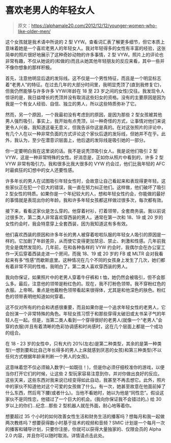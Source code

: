 # 喜欢老男人的年轻女人

> 原文：<https://alphamale20.com/2012/12/12/younger-women-who-like-older-men/>

这个女孩就是我术语中所说的 2 型 VYW。查看词汇表了解更多细节，但它本质上意味着她是一个喜欢老男人的年轻女人。我对年轻得多的女性有丰富的经验，这张简单的照片很好地展示了这种奇妙动物的许多事情，2 型 VYW。照片上的评论也非常有趣，不仅从她说的(和做的)而且从她其他年轻朋友的反应来看，其中一些并不像你想象的那样积极。

首先，注意他明显后退的发际线。这不仅是一个男性特征，而且是一个明显标志着“老男人”的特征。在过去几年的大部分时间里，我明显秃顶了(直到我修复它)，但我仍然能够与许多许多 VYW(年龄在 18 至 23 岁之间的女性)交往。我发现令人惊讶的是，我日益增长的秃顶并没有取消这些妇女的资格。没有的主要原因是因为我是一个有女人经验、自信、独立的男人，所以这些特质弥补了它。

然而，另一个原因，一个我最初没有考虑到的原因，是因为那些 2 型女孩被其他男人强烈吸引，事实上，我开始有点秃顶，以一种奇怪的方式，让事情对他们来说更令人兴奋。我知道这毫无意义，但我告诉你这是真的。在对这张照片的评论中，有几个人在以一种非常负面的方式评论这个家伙后退的发际线，但她并不在乎。此外，我认为，至少在潜意识层面上，他后退的发际线是吸引她的一部分。

你一定要明白我在这里说的话。我不是说秃顶吸引女人。我是说他们吸引 2 型 VYW，这是一种非常特殊的女性。好消息是，正如你从照片中看到的，许多 2 型 VYW 非常有吸引力。我和很多比我大很多的 VYW 约会过，他们比我年轻的 AFC 时最疯狂的幻想中的女人还要性感。

许多年长的男人在试图吸引年轻女性时，会故意让自己看起来和表现得更年轻。这些家伙正在犯一个巨大的错误，我一直在努力纠正他们。这样做，他们破坏了吸引 2 型女性的特质。如果你是一个年纪较大的人，想和年轻女性约会，你能做的最好的事情就是表现出你的年龄。我和许多年轻女孩都这样做过很多次，每次都有效。

接下来，看看这家伙是怎么穿的。他穿着衬衫，打着领带，全套商务装。我以前说过很多次，第二类人非常喜欢穿西装的男人。通常在第一次和 18、19 或 20 岁的女性约会时，我会特意穿上全套西装，因为我知道这有多有效。

他们喜欢西装的原因和许多年长的男人被穿着啦啦队服的年轻女人吸引的原因是一样的。它加剧了年龄差异，从而使它变得更加禁忌、禁止、刺激和性感。几年前我完全是偶然发现的。几年前，在和各种各样的 VYW 约会时，我偶尔会在办公室工作一天后穿着西装走进一个房间，而我 18、19 或 20 岁的 FB 或 MLTR 会对我看起来有多“性感”而歇斯底里。这种情况在几个不同的女孩身上发生了几次，她们都有着非常不同的性格，我明白了。第二类人喜欢穿西装的男人。

我向你保证，如果照片中的老男人穿着牛仔裤和 t 恤，她仍然会被吸引，但不会那么多。最后，注意他的领带是粉红色的。现在，我不打粉色领带。我不穿粉红色的衣服。上帝啊。重点是他戴粉色领带看起来很得体，尤其是和他深色的肤色。粉红色的领带表明他知道如何穿着。

这不仅对所有的约会和诱惑很重要，而且如果你是一个追求年轻女性的老男人，它会扮演一个非常特殊的角色。年轻女孩习惯于和那些穿得太破旧或太书呆子气的年轻人在一起。但是，当第二类人看到一个穿得很好的老男人(就像一个“老男人”会穿的衣服)并且有着清晰的色彩协调感和时尚感时，这在几个层面上都是一个成功的组合。

在 18 - 23 岁的女性中，只有大约 20%(左右)是第二种类型，其余的是第一种类型(一想到要和比自己年长得多的男人上床就感到厌恶的女孩)和第三种类型(不以任何方式根据年龄来判断一个男人的女孩)。

这意味着您不仅必须输入数字(一如既往！)，但是你必须仔细校准你的游戏，以便当你打开它们的时候，让这些 2 型玩家容易注意到你，并对你做出良好的反应。这些天来，这些东西对我来说已经变得如此自动，我甚至不再去想它。此外，照片中的家伙不知道他对这个可爱的女孩做了什么。有一次，她甚至故意在他面前掉了什么东西，然后弯下腰(或者什么)。当他不看她时，她以为他是“同性恋”。假设这家伙不是同性恋，他错过了一个巨大的机会。(我向你保证我不会错过的。)
给 30 岁以上的你们...纪念...那些 2 型机器人就在外面，耐心地等着你。

想要超过 35 个小时的如何改善女性生活和财务生活的播客吗？想每月和我一起做两次教练吗？想要获得数小时基于技术的视频和音频？SMIC 计划是一个每月一次的播客和辅导计划，只要你注册，你就可以获得大量独家的、仅限会员的 Alpha 2.0 内容，并且你可以随时取消。详情请点击此处。